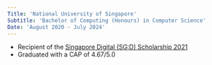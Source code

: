 ```yaml
---
Title: 'National University of Singapore'
Subtitle: 'Bachelor of Computing (Honours) in Computer Science'
Date: 'August 2020 - July 2024'
---
```


- Recipient of the [Singapore Digital (SG:D) Scholarship 2021](https://www.imda.gov.sg/how-we-can-help/singapore-digital-scholarship/undergraduate)
- Graduated with a CAP of 4.67/5.0
